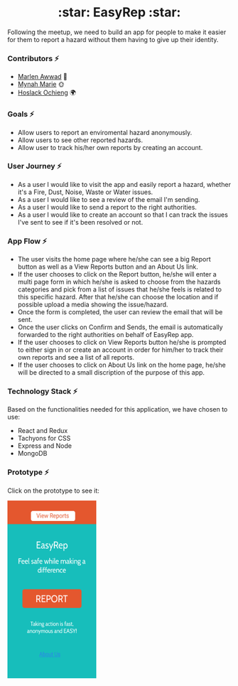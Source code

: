 <h1 align="center">:star: EasyRep :star:
</h1>
Following the meetup, we need to build an app for people to make it easier for them to report a hazard without them having to give up their identity.

### Contributors :zap:

- [Marlen Awwad](https://github.com/MarlenAw) :tiger:
- [Mynah Marie](https://github.com/MynahMarie) :sun_with_face:
- [Hoslack Ochieng](https://github.com/hoslack) :earth_africa:

### Goals :zap:
- Allow users to report an enviromental hazard anonymously.
- Allow users to see other reported hazards. 
- Allow user to track his/her own reports by creating an account.


### User Journey :zap:
- As a user I would like to visit the app and easily report a hazard, whether it's a Fire, Dust, Noise, Waste or Water issues.
- As a user I would like to see a review of the email I'm sending.
- As a user I would like to send a report to the right authorities.
- As a user I would like to create an account so that I can track the issues I've sent to see if it's been resolved or not.


### App Flow :zap:
- The user visits the home page where he/she can see a big Report button as well as a View Reports button and an About Us link.
- If the user chooses to click on the Report button, he/she will enter a multi page form in which he/she is asked to choose from the     hazards categories and pick from a list of issues that he/she feels is related to this specific hazard. After that he/she can choose the location and if possible upload a media showing the issue/hazard. 
- Once the form is completed, the user can review the email that will be sent.
- Once the user clicks on Confirm and Sends, the email is automatically forwarded to the right authorities on behalf of EasyRep app.
- If the user chooses to click on View Reports button he/she is prompted to either sign in or create an account in order for him/her to track their own reports and see a list of all reports.
- If the user chooses to click on About Us link on the home page, he/she will be directed to a small discription of the purpose of this app.

### Technology Stack :zap:

Based on the functionalities needed for this application, we have chosen to use:

- React and Redux
- Tachyons for CSS
- Express and Node
- MongoDB

### Prototype :zap:

Click on the prototype to see it:

<a href="https://invis.io/3KFOBB96J7X"><img src="https://github.com/FACN3/easyRep/blob/master/assets/Landing.png" width="200" height="400"></a>





